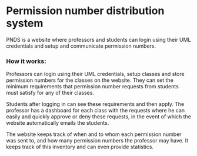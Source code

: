 # Permission number distribution system
PNDS is a website where professors and students can login using their UML credentials and setup and communicate permission numbers.

### How it works:
Professors can login using their UML credentials, setup classes and store permission numbers for the classes on the website. They can set the minimum requirements that permission number requests from students must satisfy for any of their classes.

Students after logging in can see these requirements and then apply. The professor has a dashboard for each class with the requests where he can easily and quickly approve or deny these requests, in the event of which the website automatically emails the students.

The website keeps track of when and to whom each permission number was sent to, and how many permission numbers the professor may have. It keeps track of this inventory and can even provide statistics.
